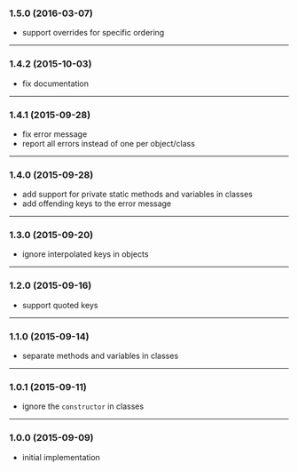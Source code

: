 ### 1.5.0 (2016-03-07)

* support overrides for specific ordering

---

### 1.4.2 (2015-10-03)

* fix documentation

---
### 1.4.1 (2015-09-28)

* fix error message
* report all errors instead of one per object/class

---
### 1.4.0 (2015-09-28)

* add support for private static methods and variables in classes
* add offending keys to the error message

---
### 1.3.0 (2015-09-20)

* ignore interpolated keys in objects

---
### 1.2.0 (2015-09-16)

* support quoted keys

---
### 1.1.0 (2015-09-14)

* separate methods and variables in classes

---
### 1.0.1 (2015-09-11)

* ignore the `constructor` in classes

---
### 1.0.0 (2015-09-09)

* initial implementation
